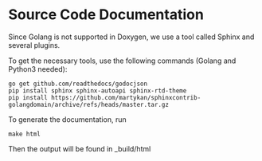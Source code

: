 # Source Code Documentation

Since Golang is not supported in Doxygen, we use a tool called Sphinx and several plugins.

To get the necessary tools, use the following commands (Golang and Python3 needed):

```
go get github.com/readthedocs/godocjson
pip install sphinx sphinx-autoapi sphinx-rtd-theme
pip install https://github.com/martykan/sphinxcontrib-golangdomain/archive/refs/heads/master.tar.gz
```

To generate the documentation, run

```
make html
```

Then the output will be found in \_build/html
